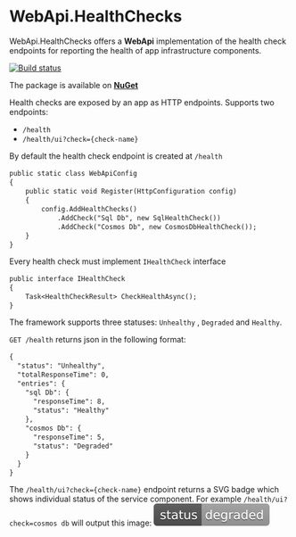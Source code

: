 # WebApi.HealthChecks

WebApi.HealthChecks offers a **WebApi** implementation of the health check endpoints for reporting the health of app infrastructure components.

[![Build status](https://ci.appveyor.com/api/projects/status/1g00xtolkwtlt6kh?svg=true)](https://ci.appveyor.com/project/kpol/webapi-healthchecks)

The package is available on [**NuGet**](https://nuget.org/packages/WebApi.HealthChecks)

Health checks are exposed by an app as HTTP endpoints.
Supports two endpoints: 
- `/health`
- `/health/ui?check={check-name}`


By default the health check endpoint is created at `/health`
```
public static class WebApiConfig
{
    public static void Register(HttpConfiguration config)
    {
        config.AddHealthChecks()
            .AddCheck("Sql Db", new SqlHealthCheck())
            .AddCheck("Cosmos Db", new CosmosDbHealthCheck());
    }
}
```

Every health check must implement `IHealthCheck` interface
```
public interface IHealthCheck
{
    Task<HealthCheckResult> CheckHealthAsync();
}
```
The framework supports three statuses: `Unhealthy` , `Degraded` and `Healthy`.

`GET /health` returns json in the following format:
```
{
  "status": "Unhealthy",
  "totalResponseTime": 0,
  "entries": {
    "sql Db": {
      "responseTime": 8,
      "status": "Healthy"
    },
    "cosmos Db": {
      "responseTime": 5,
      "status": "Degraded"
    }
  }
}
```
The `/health/ui?check={check-name}` endpoint returns a SVG badge which shows individual status of the service component.
For example `/health/ui?check=cosmos db` will output this image: ![degraded](/src/WebApi.HealthChecks/Content/status-degraded-lightgrey.svg)
